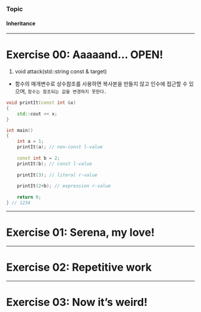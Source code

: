 ### Topic ### 
#### Inheritance ####

---
# Exercise 00: Aaaaand... OPEN!

1. void attack(std::string const & target)
- 함수의 매개변수로 상수참조를 사용하면 복사본을 만들지 않고 인수에 접근할 수 있으며, `함수는 참조되는 값을 변경하지 못한다.`

```c++
void printIt(const int &x)
{ 
    std::cout << x; 
} 

int main() 
{ 
    int a = 1; 
    printIt(a); // non-const l-value 
    
    const int b = 2; 
    printIt(b); // const l-value 
    
    printIt(3); // literal r-value 
    
    printIt(2+b); // expression r-value
    
    return 0; 
} // 1234
```

---
# Exercise 01: Serena, my love!
---
# Exercise 02: Repetitive work
---
# Exercise 03: Now it’s weird!